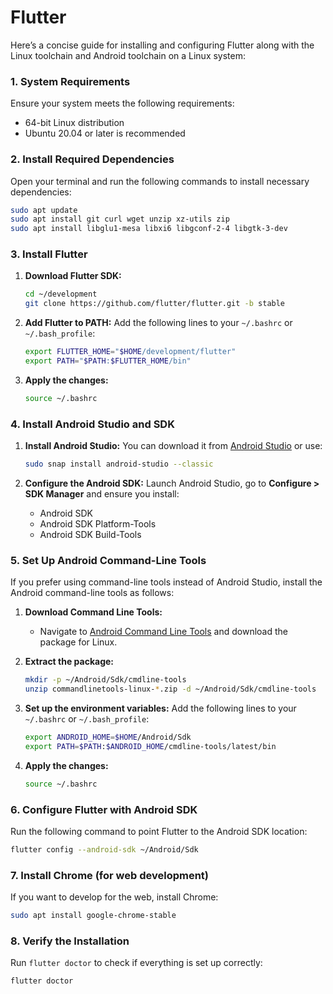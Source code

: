# Flutter
Here’s a concise guide for installing and configuring Flutter along with the Linux toolchain and Android toolchain on a Linux system:

### 1. **System Requirements**
Ensure your system meets the following requirements:
- 64-bit Linux distribution
- Ubuntu 20.04 or later is recommended

### 2. **Install Required Dependencies**
Open your terminal and run the following commands to install necessary dependencies:

```bash
sudo apt update
sudo apt install git curl wget unzip xz-utils zip
sudo apt install libglu1-mesa libxi6 libgconf-2-4 libgtk-3-dev
```

### 3. **Install Flutter**
1. **Download Flutter SDK:**
   ```bash
   cd ~/development
   git clone https://github.com/flutter/flutter.git -b stable
   ```

2. **Add Flutter to PATH:**
   Add the following lines to your `~/.bashrc` or `~/.bash_profile`:
   ```bash
   export FLUTTER_HOME="$HOME/development/flutter"
   export PATH="$PATH:$FLUTTER_HOME/bin"
   ```

3. **Apply the changes:**
   ```bash
   source ~/.bashrc
   ```

### 4. **Install Android Studio and SDK**
1. **Install Android Studio:**
   You can download it from [Android Studio](https://developer.android.com/studio#downloads) or use:
   ```bash
   sudo snap install android-studio --classic
   ```

2. **Configure the Android SDK:**
   Launch Android Studio, go to **Configure > SDK Manager** and ensure you install:
   - Android SDK
   - Android SDK Platform-Tools
   - Android SDK Build-Tools

### 5. **Set Up Android Command-Line Tools**
If you prefer using command-line tools instead of Android Studio, install the Android command-line tools as follows:

1. **Download Command Line Tools:**
   - Navigate to [Android Command Line Tools](https://developer.android.com/studio#command-tools) and download the package for Linux.

2. **Extract the package:**
   ```bash
   mkdir -p ~/Android/Sdk/cmdline-tools
   unzip commandlinetools-linux-*.zip -d ~/Android/Sdk/cmdline-tools
   ```

3. **Set up the environment variables:**
   Add the following lines to your `~/.bashrc` or `~/.bash_profile`:
   ```bash
   export ANDROID_HOME=$HOME/Android/Sdk
   export PATH=$PATH:$ANDROID_HOME/cmdline-tools/latest/bin
   ```

4. **Apply the changes:**
   ```bash
   source ~/.bashrc
   ```

### 6. **Configure Flutter with Android SDK**
Run the following command to point Flutter to the Android SDK location:
```bash
flutter config --android-sdk ~/Android/Sdk
```

### 7. **Install Chrome (for web development)**
If you want to develop for the web, install Chrome:
```bash
sudo apt install google-chrome-stable
```

### 8. **Verify the Installation**
Run `flutter doctor` to check if everything is set up correctly:
```bash
flutter doctor
```
